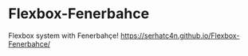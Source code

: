 # Flexbox-Fenerbahce
Flexbox system with Fenerbahçe!
https://serhatc4n.github.io/Flexbox-Fenerbahce/
